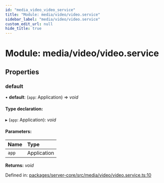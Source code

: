 ```yaml
---
id: "media_video_video_service"
title: "Module: media/video/video.service"
sidebar_label: "media/video/video.service"
custom_edit_url: null
hide_title: true
---
```


# Module: media/video/video.service

## Properties

### default

• **default**: (`app`: Application) => *void*

#### Type declaration:

▸ (`app`: Application): *void*

#### Parameters:

Name | Type |
:------ | :------ |
`app` | Application |

**Returns:** *void*

Defined in: [packages/server-core/src/media/video/video.service.ts:10](https://github.com/xr3ngine/xr3ngine/blob/65dfcf39a/packages/server-core/src/media/video/video.service.ts#L10)
